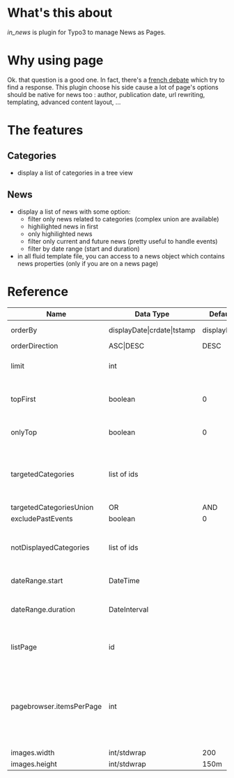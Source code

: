 # What's this about
_in_news_ is plugin for Typo3 to manage News as Pages.

# Why using page
Ok. that question is a good one. In fact, there's a [french debate](https://www.youtube.com/watch?v=D5AuZfrW_lY&index=16&list=PLnszbTENO-kXsPiTquOPpUwzNjOSv3OFI) which try to find a response. This plugin choose his side cause a lot of page's options should be native for news too : author, publication date, url rewriting, templating, advanced content layout, ...

 # The features
 ## Categories
 - display a list of categories in a tree view

 ## News
 - display a list of news with some option:
   - filter only news related to categories (complex union are available)
   - highilighted news in first
   - only highilighted news
   - filter only current and future news (pretty useful to handle events)
   - filter by date range (start and duration)
 - in all fluid template file, you can access to a news object which contains news properties (only if you are on a news page)

# Reference
Name                       | Data Type                           | Default     | Description
---------------------------|-------------------------------------|-------------|------------
orderBy                    | displayDate&#124;crdate&#124;tstamp | displayDate | manage order by a field
orderDirection             | ASC&#124;DESC                       | DESC        | order direction
limit                      | int                                 |             | limit the number of results
topFirst                   | boolean                             | 0           | display hightlighted news before others
onlyTop                    | boolean                             | 0           | display only hightlighted news
targetedCategories         | list of ids                         |             | display only news related to categories (you can add more complex filter like 1,2&8)
targetedCategoriesUnion    | OR|AND|ANY                          | OR          | define the relation between targeted categories
excludePastEvents          | boolean                             | 0           | hide past news
notDisplayedCategories     | list of ids                         |             | hide some categories in listing (the category filter still work)
dateRange.start            | DateTime                            |             | start date of the range filter
dateRange.duration         | DateInterval                        |             | duration of the range in addition to dateRange.start
listPage                   | id                                  |             | pid of the page which contains a listing of news
pagebrowser.itemsPerPage   | int                                 |             | activate pagebrowser (template must contains pagebrowser viewhelper) and limit number of items per page
images.width               | int/stdwrap                         | 200         | width of image
images.height              | int/stdwrap                         | 150m        | height of image
